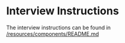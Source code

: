 # Interview Instructions

The interview instructions can be found in [/resources/components/README.md](./resources/component/README.md)